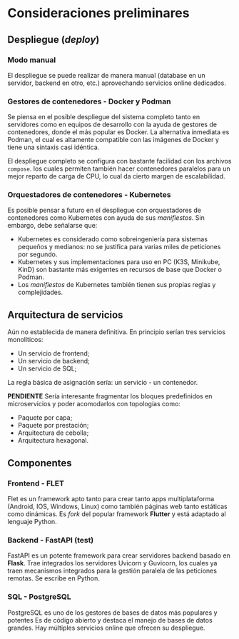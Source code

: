 

# Consideraciones preliminares

## Despliegue (*deploy*)

### Modo manual

El despliegue se puede realizar de manera manual (database en un servidor, backend en otro, etc.) aprovechando servicios online dedicados.

### Gestores de contenedores - Docker y Podman

Se piensa en el posible despliegue del sistema completo
tanto en servidores como en equipos de desarrollo
con la ayuda de gestores de contenedores,
donde el más popular es Docker. 
La alternativa inmediata es Podman, 
el cual es altamente compatible con las imágenes de Docker 
y tiene una sintaxis casi idéntica.

El despliegue completo se configura con bastante facilidad con los archivos `compose`.
los cuales permiten también hacer contenedores paralelos para un mejor reparto de carga de CPU,
lo cual da cierto margen de escalabilidad.

### Orquestadores de contenedores - Kubernetes

Es posible pensar a futuro en el despliegue con orquestadores de contenedores como Kubernetes con ayuda de sus *manifiestos*.
Sin embargo, debe señalarse que:

- Kubernetes es considerado como sobreingeniería para sistemas pequeños y medianos: 
no se justifica para varias miles de peticiones por segundo.
- Kubernetes y sus implementaciones para uso en PC (K3S, Minikube, KinD) son bastante más exigentes en recursos de base que Docker o Podman. 
- Los *manifiestos* de Kubernetes también tienen sus propias reglas y complejidades.

## Arquitectura de servicios

Aún no establecida de manera definitiva.
En principio serían tres servicios monolíticos:

- Un servicio de frontend;
- Un servicio de backend;
- Un servicio de SQL;

La regla básica de asignación sería: un servicio - un contenedor.

**PENDIENTE**
Sería interesante 
fragmentar los bloques predefinidos en microservicios
y
poder acomodarlos con topologías como:

- Paquete por capa;
- Paquete por prestación;
- Arquitectura de cebolla;
- Arquitectura hexagonal.




## Componentes



### Frontend - FLET

Flet es un framework apto tanto para crear
tanto apps multiplataforma
(Android, IOS, Windows, Linux) 
como también páginas web 
tanto estáticas como dinámicas.
Es *fork* del popular framework **Flutter** 
y está adaptado al lenguaje Python.


### Backend - FastAPI (test)

FastAPI es un potente framework para crear servidores backend
basado en **Flask**.
Trae integrados los servidores Uvicorn y Guvicorn, 
los cuales ya traen mecanismos integrados para la gestión paralela 
de las peticiones remotas.
Se escribe en Python.


### SQL - PostgreSQL

PostgreSQL es uno de los gestores de bases de datos
más populares y potentes
Es de código abierto y destaca el manejo de bases de datos grandes. 
Hay múltiples servicios online que ofrecen su despliegue.




